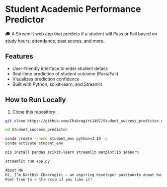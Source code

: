 # Student Academic Performance Predictor

🎓 A Streamlit web app that predicts if a student will Pass or Fail based on study hours, attendance, past scores, and more.

## Features
- User-friendly interface to enter student details
- Real-time prediction of student outcome (Pass/Fail)
- Visualizes prediction confidence
- Built with Python, scikit-learn, and Streamlit

## How to Run Locally

1. Clone this repository:  
```bash
git clone https://github.com/Chakragiri1407/Student_success_predictor.git

cd Student_success_predictor

conda create --name student_env python=3.10 -y
conda activate student_env

pip install pandas scikit-learn streamlit matplotlib seaborn

streamlit run app.py

About Me
Hi, I’m Karthik Chakragiri — an aspiring developer passionate about building practical machine learning projects.
Feel free to ⭐ the repo if you like it!


